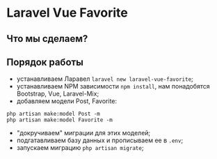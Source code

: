 # Laravel Vue Favorite

## Что мы сделаем?

## Порядок работы

- устанавливаем Ларавел `laravel new laravel-vue-favorite`;
- устанавливаем NPM зависимости `npm install`, нам понадобятся Bootstrap, Vue, Laravel-Mix;
- добавляем модели Post, Favorite:
```
php artisan make:model Post -m
php artisan make:model Favorite -m
```
- "докручиваем" миграции для этих моделей;
- подгатавливаем базу данных и прописываем ее в `.env`;
- запускаем миграцию `php artisan migrate`;
